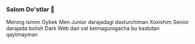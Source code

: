 ### Salom Do'stlar 👋
Mening ismim Oybek
Men Junior darajadagi dasturchiman
Xoxishim Senior darajada bolish
Dark Web dan xat kelmagunigacha bu kasbdan qaytmayman 
